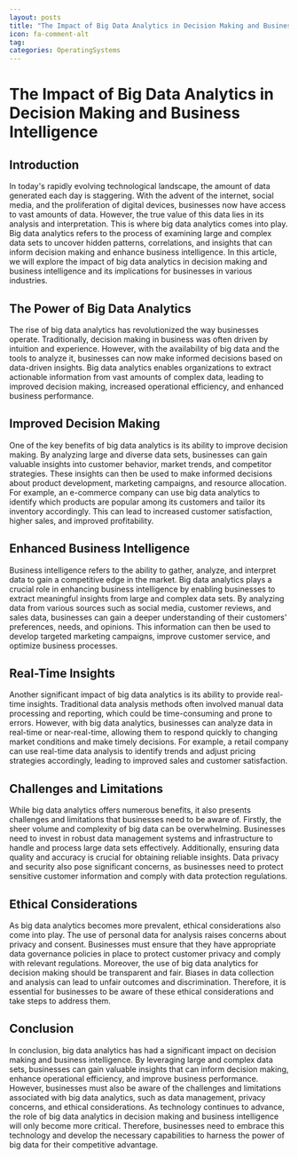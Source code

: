 ```yaml
---
layout: posts
title: "The Impact of Big Data Analytics in Decision Making and Business Intelligence"
icon: fa-comment-alt
tag:      
categories: OperatingSystems
---
```



# The Impact of Big Data Analytics in Decision Making and Business Intelligence

## Introduction

In today's rapidly evolving technological landscape, the amount of data generated each day is staggering. With the advent of the internet, social media, and the proliferation of digital devices, businesses now have access to vast amounts of data. However, the true value of this data lies in its analysis and interpretation. This is where big data analytics comes into play. Big data analytics refers to the process of examining large and complex data sets to uncover hidden patterns, correlations, and insights that can inform decision making and enhance business intelligence. In this article, we will explore the impact of big data analytics in decision making and business intelligence and its implications for businesses in various industries.

## The Power of Big Data Analytics

The rise of big data analytics has revolutionized the way businesses operate. Traditionally, decision making in business was often driven by intuition and experience. However, with the availability of big data and the tools to analyze it, businesses can now make informed decisions based on data-driven insights. Big data analytics enables organizations to extract actionable information from vast amounts of complex data, leading to improved decision making, increased operational efficiency, and enhanced business performance.

## Improved Decision Making

One of the key benefits of big data analytics is its ability to improve decision making. By analyzing large and diverse data sets, businesses can gain valuable insights into customer behavior, market trends, and competitor strategies. These insights can then be used to make informed decisions about product development, marketing campaigns, and resource allocation. For example, an e-commerce company can use big data analytics to identify which products are popular among its customers and tailor its inventory accordingly. This can lead to increased customer satisfaction, higher sales, and improved profitability.

## Enhanced Business Intelligence

Business intelligence refers to the ability to gather, analyze, and interpret data to gain a competitive edge in the market. Big data analytics plays a crucial role in enhancing business intelligence by enabling businesses to extract meaningful insights from large and complex data sets. By analyzing data from various sources such as social media, customer reviews, and sales data, businesses can gain a deeper understanding of their customers' preferences, needs, and opinions. This information can then be used to develop targeted marketing campaigns, improve customer service, and optimize business processes.

## Real-Time Insights

Another significant impact of big data analytics is its ability to provide real-time insights. Traditional data analysis methods often involved manual data processing and reporting, which could be time-consuming and prone to errors. However, with big data analytics, businesses can analyze data in real-time or near-real-time, allowing them to respond quickly to changing market conditions and make timely decisions. For example, a retail company can use real-time data analysis to identify trends and adjust pricing strategies accordingly, leading to improved sales and customer satisfaction.

## Challenges and Limitations

While big data analytics offers numerous benefits, it also presents challenges and limitations that businesses need to be aware of. Firstly, the sheer volume and complexity of big data can be overwhelming. Businesses need to invest in robust data management systems and infrastructure to handle and process large data sets effectively. Additionally, ensuring data quality and accuracy is crucial for obtaining reliable insights. Data privacy and security also pose significant concerns, as businesses need to protect sensitive customer information and comply with data protection regulations.

## Ethical Considerations

As big data analytics becomes more prevalent, ethical considerations also come into play. The use of personal data for analysis raises concerns about privacy and consent. Businesses must ensure that they have appropriate data governance policies in place to protect customer privacy and comply with relevant regulations. Moreover, the use of big data analytics for decision making should be transparent and fair. Biases in data collection and analysis can lead to unfair outcomes and discrimination. Therefore, it is essential for businesses to be aware of these ethical considerations and take steps to address them.

## Conclusion

In conclusion, big data analytics has had a significant impact on decision making and business intelligence. By leveraging large and complex data sets, businesses can gain valuable insights that can inform decision making, enhance operational efficiency, and improve business performance. However, businesses must also be aware of the challenges and limitations associated with big data analytics, such as data management, privacy concerns, and ethical considerations. As technology continues to advance, the role of big data analytics in decision making and business intelligence will only become more critical. Therefore, businesses need to embrace this technology and develop the necessary capabilities to harness the power of big data for their competitive advantage.